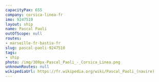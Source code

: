 ```yaml
---
capacityPax: 655
company: corsica-linea-fr
imo: 9247510
layout: ship
name: Pascal Paoli
outOfScope: null
routes:
- marseille-fr-bastia-fr
slug: pascal-paoli-9247510
tags:
- ship
photo: /img/300px-Pascal_Paoli_-_Corsica_Linea.png
unknownRoutes: null
wikipediaUrl: https://fr.wikipedia.org/wiki/Pascal_Paoli_(navire)
---
```

